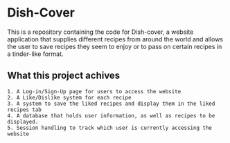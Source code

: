 # Dish-Cover
This is a repository containing the code for Dish-cover, a website application that supplies different recipes from around the world and allows the user to save recipes they seem to enjoy or to pass on certain recipes in a tinder-like format.

## What this project achives
```
1. A Log-in/Sign-Up page for users to access the website
2. A Like/Dislike system for each recipe
3. A system to save the liked recipes and display them in the liked recipes tab
4. A database that holds user information, as well as recipes to be displayed.
5. Session handling to track which user is currently accessing the website
```
